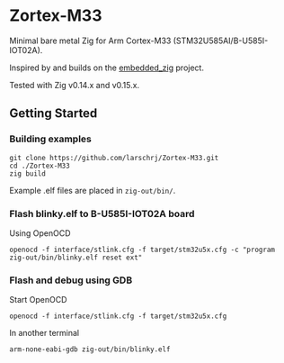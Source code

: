 # Zortex-M33
Minimal bare metal Zig for Arm Cortex-M33 (STM32U585AI/B-U585I-IOT02A).

Inspired by and builds on the [embedded_zig](https://github.com/tralamazza/embedded_zig) project.

Tested with Zig v0.14.x and v0.15.x.

## Getting Started

### Building examples
```
git clone https://github.com/larschrj/Zortex-M33.git
cd ./Zortex-M33
zig build
```
Example .elf files are placed in ```zig-out/bin/```.

### Flash blinky.elf to B-U585I-IOT02A board
Using OpenOCD
```
openocd -f interface/stlink.cfg -f target/stm32u5x.cfg -c "program zig-out/bin/blinky.elf reset ext"
```

### Flash and debug using GDB
Start OpenOCD
```
openocd -f interface/stlink.cfg -f target/stm32u5x.cfg
```

In another terminal
```
arm-none-eabi-gdb zig-out/bin/blinky.elf
```
